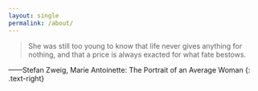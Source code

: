 ```yaml
---
layout: single
permalink: /about/
---
```


> She was still too young to know that life never gives anything for nothing, and that a price is always exacted for what fate bestows.

——Stefan Zweig, Marie Antoinette: The Portrait of an Average Woman
{: .text-right}

